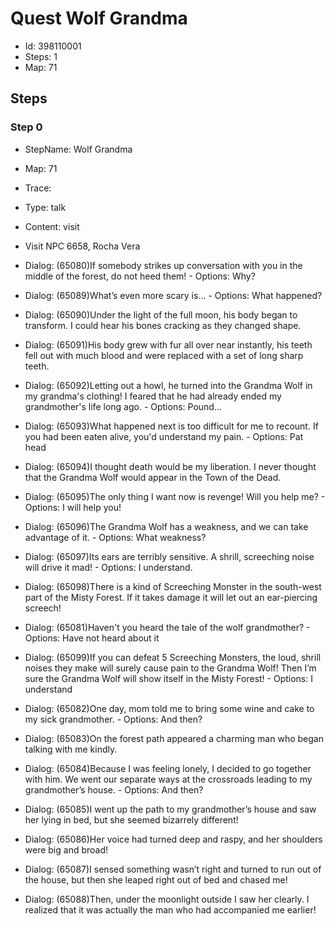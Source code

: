 # Quest Wolf Grandma

- Id: 398110001
- Steps: 1
- Map: 71

## Steps

### Step 0
- StepName:  Wolf Grandma
- Map:  71
- Trace:  
- Type:  talk
- Content:  visit
- Visit NPC 6658, Rocha Vera

- Dialog: (65080)If somebody strikes up conversation with you in the middle of the forest, do not heed them! - Options: Why?
- Dialog: (65089)What’s even more scary is... - Options: What happened?
- Dialog: (65090)Under the light of the full moon, his body began to transform. I could hear his bones cracking as they changed shape.
- Dialog: (65091)His body grew with fur all over near instantly, his teeth fell out with much blood and were replaced with a set of long sharp teeth.
- Dialog: (65092)Letting out a howl, he turned into the Grandma Wolf in my grandma's clothing! I feared that he had already ended my grandmother's life long ago. - Options: Pound...
- Dialog: (65093)What happened next is too difficult for me to recount. If you had been eaten alive, you'd understand my pain. - Options: Pat head
- Dialog: (65094)I thought death would be my liberation. I never thought that the Grandma Wolf would appear in the Town of the Dead.
- Dialog: (65095)The only thing I want now is revenge! Will you help me? - Options: I will help you!
- Dialog: (65096)The Grandma Wolf has a weakness, and we can take advantage of it. - Options: What weakness?
- Dialog: (65097)Its ears are terribly sensitive. A shrill, screeching noise will drive it mad! - Options: I understand.
- Dialog: (65098)There is a kind of Screeching Monster in the south-west part of the Misty Forest. If it takes damage it will let out an ear-piercing screech!
- Dialog: (65081)Haven't you heard the tale of the wolf grandmother? - Options: Have not heard about it
- Dialog: (65099)If you can defeat 5 Screeching Monsters, the loud, shrill noises they make will surely cause pain to the Grandma Wolf! Then I’m sure the Grandma Wolf will show itself in the Misty Forest! - Options: I understand
- Dialog: (65082)One day, mom told me to bring some wine and cake to my sick grandmother. - Options: And then?
- Dialog: (65083)On the forest path appeared a charming man who began talking with me kindly.
- Dialog: (65084)Because I was feeling lonely, I decided to go together with him. We went our separate ways at the crossroads leading to my grandmother’s house. - Options: And then?
- Dialog: (65085)I went up the path to my grandmother’s house and saw her lying in bed, but she seemed bizarrely different!
- Dialog: (65086)Her voice had turned deep and raspy, and her shoulders were big and broad!
- Dialog: (65087)I sensed something wasn’t right and turned to run out of the house, but then she leaped right out of bed and chased me!
- Dialog: (65088)Then, under the moonlight outside I saw her clearly. I realized that it was actually the man who had accompanied me earlier!


